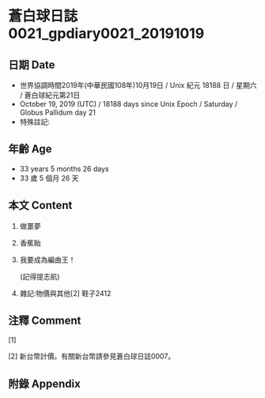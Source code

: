 # 蒼白球日誌0021_gpdiary0021_20191019 #

## 日期 Date ##

* 世界協調時間2019年(中華民國108年)10月19日 / Unix 紀元 18188 日 / 星期六 / 蒼白球紀元第21日
* October 19, 2019 (UTC) / 18188 days since Unix Epoch / Saturday / Globus Pallidum day 21
* 特殊註記:

## 年齡 Age ##

* 33 years 5 months 26 days
* 33 歲 5 個月 26 天

## 本文 Content ##

1. 做噩夢

2. 香蕉飴

3. 我要成為編曲王！

    (記得提志航)

4. 雜記:物價與其他[2]
    鞋子2412

## 注釋 Comment ##

[1] 


[2] 新台幣計價。有關新台幣請參見蒼白球日誌0007。



## 附錄 Appendix ##

